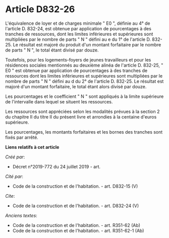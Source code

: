 # Article D832-26

L'équivalence de loyer et de charges minimale " E0 ", définie au 4° de l'article D. 832-24, est obtenue par application de
pourcentages à des tranches de ressources, dont les limites inférieures et supérieures sont multipliées par le nombre de
parts " N " défini au e du 1° de l'article D. 832-25. Le résultat est majoré du produit d'un montant forfaitaire par le
nombre de parts " N ", le total étant divisé par douze. 

Toutefois, pour les logements-foyers de jeunes travailleurs et pour les résidences sociales mentionnés au deuxième alinéa de
l'article D. 832-25, " E0 " est obtenue par application de pourcentages à des tranches de ressources dont les limites
inférieures et supérieures sont multipliées par le nombre de parts " N " défini au d du 2° de l'article D. 832-25. Le
résultat est majoré d'un montant forfaitaire, le total étant alors divisé par douze. 

Les pourcentages et le coefficient " N " sont appliqués à la limite supérieure de l'intervalle dans lequel se situent les
ressources. 

Les ressources sont appréciées selon les modalités prévues à la section 2 du chapitre II du titre II du présent livre et
arrondies à la centaine d'euros supérieure. 

Les pourcentages, les montants forfaitaires et les bornes des tranches sont fixés par arrêté.

**Liens relatifs à cet article**

_Créé par_:

  - Décret n°2019-772 du 24 juillet 2019 - art.

_Cité par_:

  - Code de la construction et de l'habitation. - art. D832-15 (V)

_Cite_:

  - Code de la construction et de l'habitation. - art. D832-24 (V)

_Anciens textes_:

  - Code de la construction et de l'habitation. - art. R351-62 (Ab)
  - Code de la construction et de l'habitation. - art. R351-62-1 (Ab)
